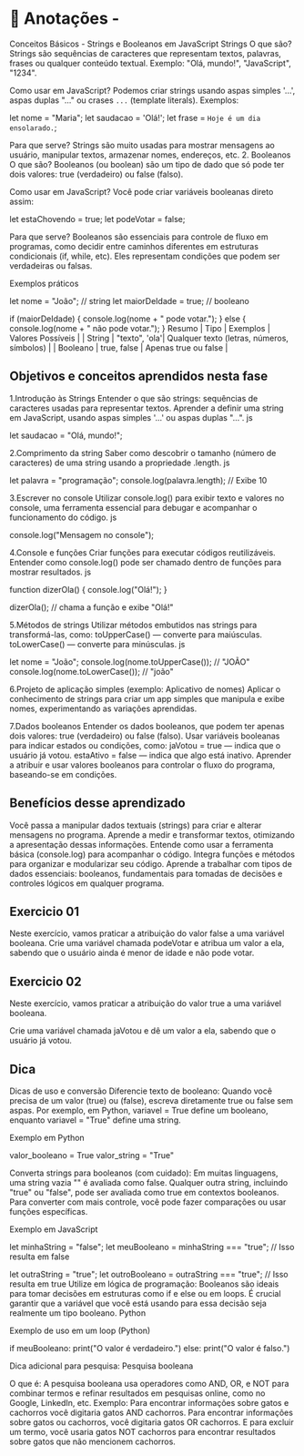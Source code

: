 # 📌 Anotações -

Conceitos Básicos - Strings e Booleanos em JavaScript
Strings
O que são?
Strings são sequências de caracteres que representam textos, palavras, frases ou qualquer conteúdo textual.
Exemplo: "Olá, mundo!", "JavaScript", "1234".

Como usar em JavaScript?
Podemos criar strings usando aspas simples '...', aspas duplas "..." ou crases `...` (template literals).
Exemplos:

let nome = "Maria";
let saudacao = 'Olá!';
let frase = `Hoje é um dia ensolarado.`;

Para que serve?
Strings são muito usadas para mostrar mensagens ao usuário, manipular textos, armazenar nomes, endereços, etc.
2. Booleanos
O que são?
Booleanos (ou boolean) são um tipo de dado que só pode ter dois valores: true (verdadeiro) ou false (falso).

Como usar em JavaScript?
Você pode criar variáveis booleanas direto assim:

let estaChovendo = true;
let podeVotar = false;

Para que serve?
Booleanos são essenciais para controle de fluxo em programas, como decidir entre caminhos diferentes em estruturas condicionais (if, while, etc). Eles representam condições que podem ser verdadeiras ou falsas.

Exemplos práticos

let nome = "João";              // string
let maiorDeIdade = true;        // booleano

if (maiorDeIdade) {
  console.log(nome + " pode votar.");
} else {
  console.log(nome + " não pode votar.");
}
Resumo
| Tipo | Exemplos | Valores Possíveis |
| String | "texto", 'ola'| Qualquer texto (letras, números, símbolos) |
| Booleano | true, false | Apenas true ou false |

## Objetivos e conceitos aprendidos nesta fase

1.Introdução às Strings
Entender o que são strings: sequências de caracteres usadas para representar textos.
Aprender a definir uma string em JavaScript, usando aspas simples '...' ou aspas duplas "...".
js

let saudacao = "Olá, mundo!";

2.Comprimento da string
Saber como descobrir o tamanho (número de caracteres) de uma string usando a propriedade .length.
js

let palavra = "programação";
console.log(palavra.length);  // Exibe 10

3.Escrever no console
Utilizar console.log() para exibir texto e valores no console, uma ferramenta essencial para debugar e acompanhar o funcionamento do código.
js

console.log("Mensagem no console");

4.Console e funções
Criar funções para executar códigos reutilizáveis.
Entender como console.log() pode ser chamado dentro de funções para mostrar resultados.
js

function dizerOla() {
  console.log("Olá!");
}

dizerOla(); // chama a função e exibe "Olá!"

5.Métodos de strings
Utilizar métodos embutidos nas strings para transformá-las, como:
toUpperCase() — converte para maiúsculas.
toLowerCase() — converte para minúsculas.
js

let nome = "João";
console.log(nome.toUpperCase()); // "JOÃO"
console.log(nome.toLowerCase()); // "joão"

6.Projeto de aplicação simples (exemplo: Aplicativo de nomes)
Aplicar o conhecimento de strings para criar um app simples que manipula e exibe nomes, experimentando as variações aprendidas.

7.Dados booleanos
Entender os dados booleanos, que podem ter apenas dois valores: true (verdadeiro) ou false (falso).
Usar variáveis booleanas para indicar estados ou condições, como:
jaVotou = true — indica que o usuário já votou.
estaAtivo = false — indica que algo está inativo.
Aprender a atribuir e usar valores booleanos para controlar o fluxo do programa, baseando-se em condições.

## Benefícios desse aprendizado

Você passa a manipular dados textuais (strings) para criar e alterar mensagens no programa.
Aprende a medir e transformar textos, otimizando a apresentação dessas informações.
Entende como usar a ferramenta básica (console.log) para acompanhar o código.
Integra funções e métodos para organizar e modularizar seu código.
Aprende a trabalhar com tipos de dados essenciais: booleanos, fundamentais para tomadas de decisões e controles lógicos em qualquer programa.

## Exercicio 01

 Neste exercício, vamos praticar a atribuição do valor false a uma variável booleana.
Crie uma variável chamada podeVotar e atribua um valor a ela, sabendo que o usuário ainda é menor de idade e não pode votar.

## Exercicio 02

Neste exercício, vamos praticar a atribuição do valor true a uma variável booleana.

Crie uma variável chamada jaVotou e dê um valor a ela, sabendo que o usuário já votou.

## Dica

Dicas de uso e conversão
Diferencie texto de booleano: Quando você precisa de um valor \(true\) ou \(false\), escreva diretamente true ou false sem aspas. Por exemplo, em Python, variavel = True define um booleano, enquanto variavel = "True" define uma string.

Exemplo em Python

valor_booleano = True
valor_string = "True"

Converta strings para booleanos (com cuidado):
Em muitas linguagens, uma string vazia "" é avaliada como false.
Qualquer outra string, incluindo "true" ou "false", pode ser avaliada como true em contextos booleanos.
Para converter com mais controle, você pode fazer comparações ou usar funções específicas.

Exemplo em JavaScript

let minhaString = "false";
let meuBooleano = minhaString === "true"; // Isso resulta em false

let outraString = "true";
let outroBooleano = outraString === "true"; // Isso resulta em true
Utilize em lógica de programação:
Booleanos são ideais para tomar decisões em estruturas como if e else ou em loops.
É crucial garantir que a variável que você está usando para essa decisão seja realmente um tipo booleano.
Python

Exemplo de uso em um loop (Python)

if meuBooleano:
  print("O valor é verdadeiro.")
else:
  print("O valor é falso.")

Dica adicional para pesquisa: Pesquisa booleana

O que é: A pesquisa booleana usa operadores como AND, OR, e NOT para combinar termos e refinar resultados em pesquisas online, como no Google, LinkedIn, etc.
Exemplo: Para encontrar informações sobre gatos e cachorros você digitaria gatos AND cachorros. Para encontrar informações sobre gatos ou cachorros, você digitaria gatos OR cachorros. E para excluir um termo, você usaria gatos NOT cachorros para encontrar resultados sobre gatos que não mencionem cachorros.
